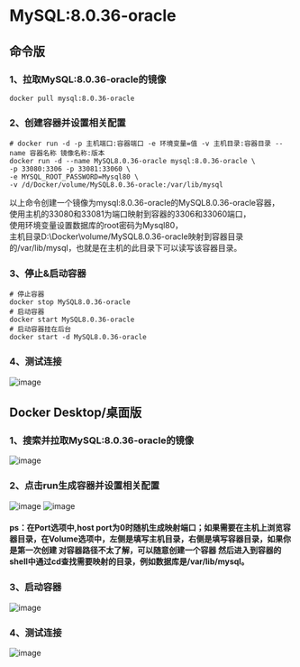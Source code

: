 # MySQL:8.0.36-oracle
## 命令版
### 1、拉取MySQL:8.0.36-oracle的镜像
```
docker pull mysql:8.0.36-oracle
```
### 2、创建容器并设置相关配置
```
# docker run -d -p 主机端口:容器端口 -e 环境变量=值 -v 主机目录:容器目录 --name 容器名称 镜像名称:版本
docker run -d --name MySQL8.0.36-oracle mysql:8.0.36-oracle \
-p 33080:3306 -p 33081:33060 \
-e MYSQL_ROOT_PASSWORD=Mysql80 \
-v /d/Docker/volume/MySQL8.0.36-oracle:/var/lib/mysql
```
以上命令创建一个镜像为mysql:8.0.36-oracle的MySQL8.0.36-oracle容器，  
使用主机的33080和33081为端口映射到容器的3306和33060端口，  
使用环境变量设置数据库的root密码为Mysql80，  
主机目录D:\Docker\volume/MySQL8.0.36-oracle映射到容器目录的/var/lib/mysql，也就是在主机的此目录下可以读写该容器目录。
### 3、停止&启动容器
```
# 停止容器
docker stop MySQL8.0.36-oracle
# 启动容器
docker start MySQL8.0.36-oracle
# 启动容器挂在后台
docker start -d MySQL8.0.36-oracle
```
### 4、测试连接
![image](https://github.com/OtakuBanana/docker/assets/14883112/6bee9365-b790-4279-b069-6c32214708e8)
## Docker Desktop/桌面版
### 1、搜索并拉取MySQL:8.0.36-oracle的镜像
![image](https://github.com/OtakuBanana/docker/assets/14883112/bc59be71-89ff-40ce-aad5-fa92db065c22)
### 2、点击run生成容器并设置相关配置
![image](https://github.com/OtakuBanana/docker/assets/14883112/c7c5736f-37cc-4f5a-a053-ba9d088f393b)
![image](https://github.com/OtakuBanana/docker/assets/14883112/798420d0-7221-4ecc-a779-4a5d96ae205a)
#### ps：在Port选项中,host port为0时随机生成映射端口；如果需要在主机上浏览容器目录，在Volume选项中，左侧是填写主机目录，右侧是填写容器目录，如果你是第一次创建 对容器路径不太了解，可以随意创建一个容器 然后进入到容器的shell中通过cd查找需要映射的目录，例如数据库是/var/lib/mysql。
### 3、启动容器
![image](https://github.com/OtakuBanana/docker/assets/14883112/645e60b4-47ea-4161-bc6a-d7c394e95ae8)
### 4、测试连接
![image](https://github.com/OtakuBanana/docker/assets/14883112/6bee9365-b790-4279-b069-6c32214708e8)
